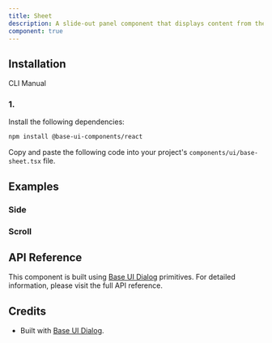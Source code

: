 ```yaml
---
title: Sheet
description: A slide-out panel component that displays content from the side of the screen, built with Base UI components.
component: true
---
```


## Installation

CLI
Manual

### 1.

Install the following dependencies:

```bash
npm install @base-ui-components/react
```

Copy and paste the following code into your project's `components/ui/base-sheet.tsx` file.

## Examples

### Side

### Scroll

## API Reference

This component is built using [Base UI Dialog](https://base-ui.com/react/components/dialog) primitives. For detailed information, please visit the full API reference.

## Credits

- Built with [Base UI Dialog](https://base-ui.com/react/components/dialog).
